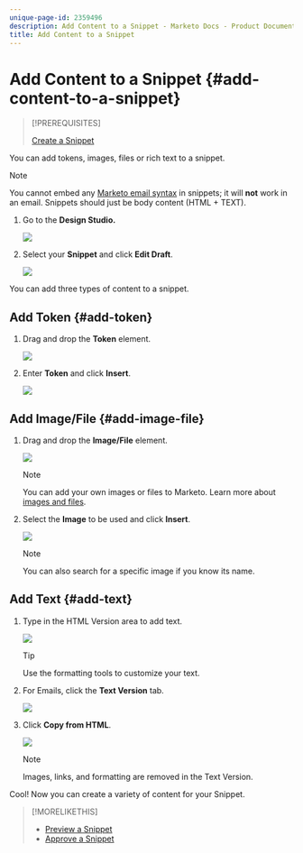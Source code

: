 ```yaml
---
unique-page-id: 2359496
description: Add Content to a Snippet - Marketo Docs - Product Documentation
title: Add Content to a Snippet
---
```


# Add Content to a Snippet {#add-content-to-a-snippet}

>[!PREREQUISITES]
>
>[Create a Snippet](create-a-snippet.md)

You can add tokens, images, files or rich text to a snippet.

>[!NOTE]
>
>You cannot embed any [Marketo email syntax](/help/marketo/product-docs/email-marketing/general/email-editor-2/email-template-syntax.md) in snippets; it will **not** work in an email. Snippets should just be body content (HTML + TEXT).

1. Go to the **Design Studio.**

   ![](assets/designstudio-2.png)

1. Select your **Snippet** and click **Edit Draft**.

   ![](assets/image2014-9-16-9-3a34-3a58.png)

You can add three types of content to a snippet.

## Add Token {#add-token}

1. Drag and drop the **Token** element.

   ![](assets/image2014-9-16-9-3a35-3a8.png)

1. Enter **Token** and click **Insert**.

   ![](assets/image2014-9-16-9-3a35-3a16.png)

## Add Image/File {#add-image-file}

1. Drag and drop the **Image/File** element.

   ![](assets/image2014-9-16-9-3a35-3a25.png)

   >[!NOTE]
   >
   >You can add your own images or files to Marketo. Learn more about [images and files](https://docs.marketo.com/display/docs/images+and+files).

1. Select the **Image** to be used and click **Insert**.

   ![](assets/image2014-9-16-9-3a35-3a33.png)

   >[!NOTE]
   >
   >You can also search for a specific image if you know its name.

## Add Text {#add-text}

1. Type in the HTML Version area to add text.

   ![](assets/image2014-9-16-9-3a35-3a43.png)

   >[!TIP]
   >
   >Use the formatting tools to customize your text.

1. For Emails, click the **Text Version** tab.

   ![](assets/image2014-9-16-9-3a35-3a51.png)

1. Click **Copy from HTML**.

   ![](assets/image2014-9-16-9-3a35-3a59.png)

   >[!NOTE]
   >
   >Images, links, and formatting are removed in the Text Version.

Cool! Now you can create a variety of content for your Snippet.

>[!MORELIKETHIS]
>
>* [Preview a Snippet](preview-a-snippet.md)
>* [Approve a Snippet](approve-a-snippet.md)
